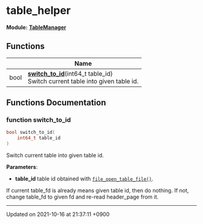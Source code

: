

# table_helper

**Module:** **[TableManager](/Modules/TableManager)**



## Functions

|                | Name           |
| -------------- | -------------- |
| bool | **[switch_to_id](/Namespaces/table_helper#function-switch_to_id)**(int64_t table_id)<br>Switch current table into given table id.  |


## Functions Documentation

### function switch_to_id

```cpp
bool switch_to_id(
    int64_t table_id
)
```

Switch current table into given table id. 

**Parameters**: 

  * **table_id** table id obtained with <code><a href="/Modules/DiskSpaceManager#function-file-open-table-file">file&#95;open&#95;table&#95;file()</a></code>. 


If current table_fd is already means given table id, then do nothing. If not, change table_fd to given fd and re-read header_page from it.






-------------------------------

Updated on 2021-10-16 at 21:37:11 +0900